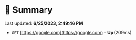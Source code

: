 # 📖 Summary
Last updated: **6/25/2023, 2:49:46 PM**

- `GET` [https://google.com](https://google.com) - **Up** (209ms)
